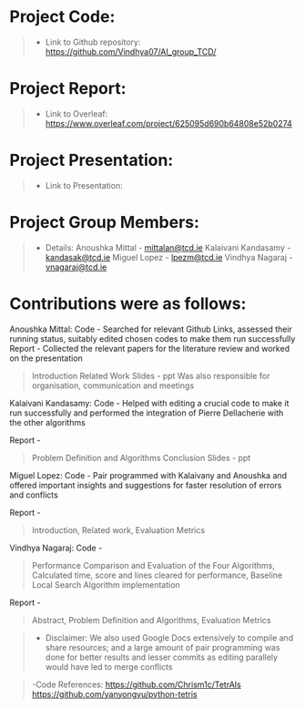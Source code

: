 # Project Code:
>- Link to Github repository:
https://github.com/Vindhya07/AI_group_TCD/

# Project Report:
>- Link to Overleaf:
https://www.overleaf.com/project/625095d690b64808e52b0274

# Project Presentation:
>- Link to Presentation:

# Project Group Members:
>- Details:
> Anoushka Mittal - mittalan@tcd.ie
> Kalaivani Kandasamy - kandasak@tcd.ie
> Miguel Lopez - lpezm@tcd.ie
> Vindhya Nagaraj - vnagaraj@tcd.ie

# Contributions were as follows:
Anoushka Mittal:
Code - Searched for relevant Github Links, assessed their running status, suitably edited chosen codes to make them run successfully 
Report - Collected the relevant papers for the literature review and worked on the presentation
> Introduction
> Related Work
> Slides - ppt
Was also responsible for organisation, communication and meetings

Kalaivani Kandasamy:
Code - Helped with editing a crucial code to make it run successfully and performed the integration of Pierre Dellacherie with the other algorithms 

Report -
> Problem Definition and Algorithms
> Conclusion
> Slides - ppt

Miguel Lopez:
Code - Pair programmed with Kalaivany and Anoushka and offered important insights and suggestions for faster resolution of errors and conflicts 

Report - 
> Introduction,
> Related work,
> Evaluation Metrics

Vindhya Nagaraj:
Code - 
> Performance Comparison and Evaluation of the Four Algorithms,
> Calculated time, score and lines cleared for performance,
> Baseline Local Search Algorithm implementation

Report - 
> Abstract,
> Problem Definition and Algorithms,
> Evaluation Metrics

>- Disclaimer:
We also used Google Docs extensively to compile and share resources; and a large amount of pair programming was done for better results and lesser commits as editing parallely would have led to merge conflicts 

>-Code References: 
> https://github.com/Chrism1c/TetrAIs
> https://github.com/yanyongyu/python-tetris

